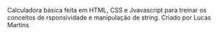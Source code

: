 Calculadora básica feita em HTML, CSS e Jvavascript para treinar os conceitos de rsponsividade e manipulação de string.
Criado por Lucas Martins